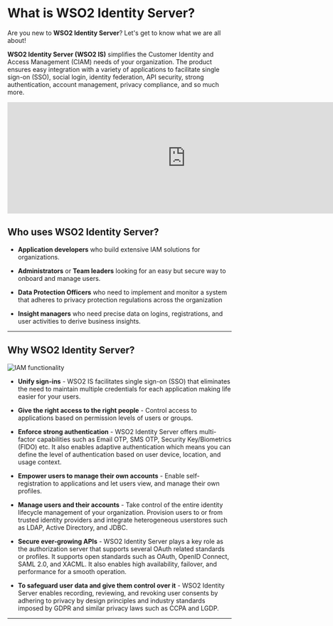 # What is WSO2 Identity Server? 

Are you new to **WSO2 Identity Server**? Let's get to know what we are all about! 

**WSO2 Identity Server (WSO2 IS)** simplifies the Customer Identity and Access Management (CIAM) needs of your organization. The product ensures easy integration with a variety of applications to facilitate single sign-on (SSO), social login, identity federation, API security, strong authentication, account management, privacy compliance, and so much more. 

<iframe width="800" height="250" src="https://www.youtube.com/embed/QUlcGOOdXU8" frameborder="0" allow="accelerometer; autoplay; encrypted-media; gyroscope; picture-in-picture" allowfullscreen></iframe>

## Who uses WSO2 Identity Server?

- **Application developers** who build extensive IAM solutions for organizations.

- **Administrators** or **Team leaders** looking for an easy but secure way to onboard and manage users. 

- **Data Protection Officers** who need to implement and monitor a system that adheres to privacy protection regulations across the organization

- **Insight managers** who need precise data on logins, registrations, and user activities to derive business insights.

---

## Why WSO2 Identity Server?

![IAM functionality]({{base_path}}/assets/img/get-started/iam-functionality.png)

- **Unify sign-ins** -  WSO2 IS facilitates single sign-on (SSO) that eliminates the need to maintain multiple credentials for each application making life easier for your users.

- **Give the right access to the right people** - Control access to applications based on permission levels of users or groups.

- **Enforce strong authentication** - WSO2 Identity Server offers multi-factor capabilities such as Email OTP, SMS OTP, Security Key/Biometrics (FIDO) etc. It also enables adaptive authentication which means you can define the level of authentication based on user device, location, and usage context.

- **Empower users to manage their own accounts** - Enable self-registration to applications and let users view, and manage their own profiles.

- **Manage users and their accounts** - Take control of the entire identity lifecycle management of your organization. Provision users to or from trusted identity providers and integrate heterogeneous userstores such as LDAP, Active Directory, and JDBC.

- **Secure ever-growing APIs** - WSO2 Identity Server plays a key role as the authorization server that supports several OAuth related standards or profiles. It supports open standards such as OAuth, OpenID Connect, SAML 2.0, and XACML. It also enables high availability, failover, and performance for a smooth operation. 


- **To safeguard user data and give them control over it** - WSO2 Identity Server enables recording, reviewing, and revoking user consents by adhering to privacy by design principles and industry standards imposed by GDPR and similar privacy laws such as CCPA and LGDP.

---
